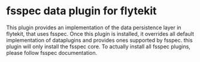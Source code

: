 fsspec data plugin for flytekit
=================================

This plugin provides an implementation of the data persistence layer in flytekit, that uses fsspec. Once this plugin
is installed, it overrides all default implementation of dataplugins and provides ones supported by fsspec. this plugin
will only install the fsspec core. To actually install all fsspec plugins, please follow fsspec documentation.
